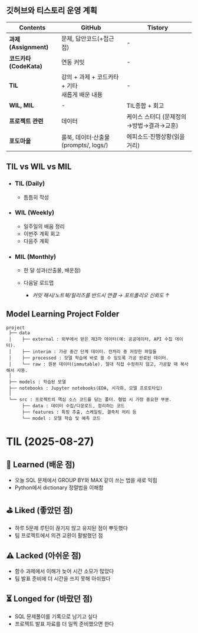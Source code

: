 ## 깃허브와 티스토리 운영 계획
| Contents              | GitHub                  | Tistory               |
| --- | --- | --- |
| **과제(Assignment)**           | 문제, 답안코드(+접근접) | - |
| **코드카타(CodeKata)** | 연동 커밋       |-|
| **TIL**          | 강의 + 과제 + 코드카타 + 기타</br>새롭게 배운 내용| - |
| **WIL, MIL**          | - | TIL종합 + 회고 |
| **프로젝트 관련**      | 데이터     | 케이스 스터디  (문제정의→방법→결과→교훈)  |
| **포도마을**  | 룰북, 데이터·산출물(prompts/, logs/)            | 에피소드·진행상황(읽을거리)              | 


## TIL vs WIL vs MIL
* ### TIL (Daily)
  * 틈틈히 작성
* ### WIL (Weekly)
  * 일주일의 배움 정리
  * 이번주 계획 회고
  * 다음주 계획
* ### MIL (Monthly)
  * 한 달 성과(산출물, 배운점)
  * 다음달 로드맵
   
    * *커밋 해시/노트북/릴리즈를 반드시 연결 → 포트폴리오 신뢰도 ↑*

## Model Learning Project Folder
```
project
 ├── data
 │    ├── external : 외부에서 받은 제3자 데이터(예: 공공데이터, API 수집 데이터).
 │    ├── interim : 가공 중간 단계 데이터. 전처리 중 저장한 파일들
 │    ├── processed : 모델 학습에 바로 쓸 수 있도록 가공 완료된 데이터.
 │    └── raw : 원본 데이터(immutable). 절대 직접 수정하지 않고, 가공할 때 복사해서 사용.
 │
 ├── models : 학습된 모델
 ├── notebooks : Jupyter notebooks(EDA, 시각화, 모델 프로토타입)
 │
 └── src : 프로젝트의 핵심 소스 코드를 담는 폴더. 협업 시 가장 중요한 부분.
      ├── data : 데이터 수집/다운로드, 정리하는 코드
      ├── features : 특징 추출, 스케일링, 결측치 처리 등
      └── model : 모델 학습 및 예측 코드
```


# TIL (2025-08-27)

## 🧨 Learned (배운 점)
- 오늘 SQL 문제에서 GROUP BY와 MAX 같이 쓰는 법을 새로 익힘  
- Python에서 dictionary 정렬법을 이해함  

## ⛳️ Liked (좋았던 점)
- 하루 5문제 루틴이 끊기지 않고 유지된 점이 뿌듯했다  
- 팀 프로젝트에서 의견 교환이 활발했던 점  

## ⚠️ Lacked (아쉬운 점)
- 함수 과제에서 이해가 늦어 시간 소모가 많았다  
- 팀 발표 준비에 더 시간을 쓰지 못해 아쉬웠다  

## ⏳ Longed for (바랐던 점)
- SQL 문제풀이를 기록으로 남기고 싶다  
- 프로젝트 발표 자료를 더 일찍 준비했으면 한다  
